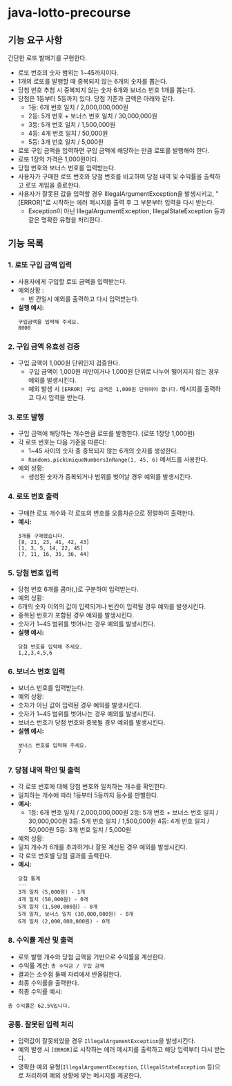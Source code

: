# java-lotto-precourse

## 기능 요구 사항
간단한 로또 발매기를 구현한다.

- 로또 번호의 숫자 범위는 1~45까지이다.
- 1개의 로또를 발행할 때 중복되지 않는 6개의 숫자를 뽑는다.
- 당첨 번호 추첨 시 중복되지 않는 숫자 6개와 보너스 번호 1개를 뽑는다.
- 당첨은 1등부터 5등까지 있다. 당첨 기준과 금액은 아래와 같다.
  - 1등: 6개 번호 일치 / 2,000,000,000원
  - 2등: 5개 번호 + 보너스 번호 일치 / 30,000,000원
  - 3등: 5개 번호 일치 / 1,500,000원
  - 4등: 4개 번호 일치 / 50,000원
  - 5등: 3개 번호 일치 / 5,000원
- 로또 구입 금액을 입력하면 구입 금액에 해당하는 만큼 로또를 발행해야 한다.
- 로또 1장의 가격은 1,000원이다.
- 당첨 번호와 보너스 번호를 입력받는다.
- 사용자가 구매한 로또 번호와 당첨 번호를 비교하여 당첨 내역 및 수익률을 출력하고 로또 게임을 종료한다.
- 사용자가 잘못된 값을 입력할 경우 IllegalArgumentException을 발생시키고, "[ERROR]"로 시작하는 에러 메시지를 출력 후 그 부분부터 입력을 다시 받는다.
  - Exception이 아닌 IllegalArgumentException, IllegalStateException 등과 같은 명확한 유형을 처리한다.


## 기능 목록

### 1. 로또 구입 금액 입력
- 사용자에게 구입할 로또 금액을 입력받는다.
- 예외상황 :
  - 빈 칸일시 예외를 출력하고 다시 입력받는다.
- **실행 예시:**
  ```
  구입금액을 입력해 주세요. 
  8000
  ```

### 2. 구입 금액 유효성 검증
- 구입 금액이 1,000원 단위인지 검증한다.
    - 구입 금액이 1,000원 미만이거나 1,000원 단위로 나누어 떨어지지 않는 경우 예외를 발생시킨다.
    - 예외 발생 시 `[ERROR] 구입 금액은 1,000원 단위여야 합니다.` 메시지를 출력하고 다시 입력을 받는다.

### 3. 로또 발행
- 구입 금액에 해당하는 개수만큼 로또를 발행한다. (로또 1장당 1,000원)
- 각 로또 번호는 다음 기준을 따른다:
    - 1~45 사이의 숫자 중 중복되지 않는 6개의 숫자를 생성한다.
    - `Randoms.pickUniqueNumbersInRange(1, 45, 6)` 메서드를 사용한다.
- 예외 상황:
    - 생성된 숫자가 중복되거나 범위를 벗어날 경우 예외를 발생시킨다.

### 4. 로또 번호 출력
- 구매한 로또 개수와 각 로또의 번호를 오름차순으로 정렬하여 출력한다.
- **예시:**
    ```
    3개를 구매했습니다. 
    [8, 21, 23, 41, 42, 43] 
    [1, 3, 5, 14, 22, 45] 
    [7, 11, 16, 35, 36, 44]
    ```

### 5. 당첨 번호 입력
- 당첨 번호 6개를 콤마(,)로 구분하여 입력받는다.
- 예외 상황:
- 6개의 숫자 이외의 값이 입력되거나 빈칸이 입력될 경우 예외를 발생시킨다.
- 중복된 번호가 포함된 경우 예외를 발생시킨다.
- 숫자가 1~45 범위를 벗어나는 경우 예외를 발생시킨다.
- **실행 예시:**
  ```
  당첨 번호를 입력해 주세요. 
  1,2,3,4,5,6
  ```

### 6. 보너스 번호 입력
- 보너스 번호를 입력받는다.
- 예외 상황:
- 숫자가 아닌 값이 입력된 경우 예외를 발생시킨다.
- 숫자가 1~45 범위를 벗어나는 경우 예외를 발생시킨다.
- 보너스 번호가 당첨 번호와 중복될 경우 예외를 발생시킨다.
- **실행 예시:**
  ```
  보너스 번호를 입력해 주세요. 
  7
  ```

### 7. 당첨 내역 확인 및 출력
- 각 로또 번호에 대해 당첨 번호와 일치하는 개수를 확인한다.
- 일치하는 개수에 따라 1등부터 5등까지 등수를 판별한다.
- **예시:**
    - 1등: 6개 번호 일치 / 2,000,000,000원
      2등: 5개 번호 + 보너스 번호 일치 / 30,000,000원
      3등: 5개 번호 일치 / 1,500,000원
      4등: 4개 번호 일치 / 50,000원
      5등: 3개 번호 일치 / 5,000원
- 예외 상황:
- 일치 개수가 6개를 초과하거나 잘못 계산된 경우 예외를 발생시킨다.
- 각 로또 번호별 당첨 결과를 출력한다.
- **예시:**
  ```
  당첨 통계
  ---
  3개 일치 (5,000원) - 1개
  4개 일치 (50,000원) - 0개
  5개 일치 (1,500,000원) - 0개
  5개 일치, 보너스 일치 (30,000,000원) - 0개
  6개 일치 (2,000,000,000원) - 0개
  ```

### 8. 수익률 계산 및 출력
- 로또 발행 개수와 당첨 금액을 기반으로 수익률을 계산한다.
- 수익률 계산: `총 수익금 / 구입 금액`
- 결과는 소수점 둘째 자리에서 반올림한다.
- 최종 수익률을 출력한다.
- 최종 수익률 예시:
```
총 수익률은 62.5%입니다.
```

### 공통. 잘못된 입력 처리
- 입력값이 잘못되었을 경우 `IllegalArgumentException`을 발생시킨다.
- 예외 발생 시 `[ERROR]`로 시작하는 에러 메시지를 출력하고 해당 입력부터 다시 받는다.
- 명확한 예외 유형(`IllegalArgumentException`, `IllegalStateException` 등)으로 처리하여 예외 상황에 맞는 메시지를 제공한다.
